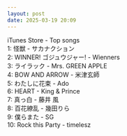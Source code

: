```yaml
---
layout: post
date: 2025-03-19 20:09
---
```


iTunes Store - Top songs<br />
1: 怪獣 - サカナクション<br />
2: WINNER! ゴジュウジャー! - Wienners<br />
3: ライラック - Mrs. GREEN APPLE<br />
4: BOW AND ARROW - 米津玄師<br />
5: わたしに花束 - Ado<br />
6: HEART - King & Prince<br />
7: 真っ白 - 藤井 風<br />
8: 百花繚乱 - 幾田りら<br />
9: 僕らまた - SG<br />
10: Rock this Party - timelesz<br />
